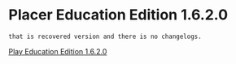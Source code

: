 # Placer Education Edition 1.6.2.0
`that is recovered version and there is no changelogs.`

[Play Education Edition 1.6.2.0](play.html)
